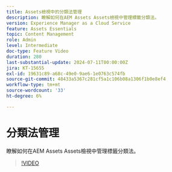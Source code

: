 ```yaml
---
title: Assets檢視中的分類法管理
description: 瞭解如何在AEM Assets Assets檢視中管理標籤分類法。
version: Experience Manager as a Cloud Service
feature: Assets Essentials
topic: Content Management
role: Admin
level: Intermediate
doc-type: Feature Video
duration: 280
last-substantial-update: 2024-07-11T00:00:00Z
jira: KT-15655
exl-id: 19631c89-a68c-49e0-9ae6-1e0763c574fb
source-git-commit: 48433a5367c281cf5a1c106b08a1306f1b0e8ef4
workflow-type: tm+mt
source-wordcount: '33'
ht-degree: 6%

---
```


# 分類法管理

瞭解如何在AEM Assets Assets檢視中管理標籤分類法。

>[!VIDEO](https://video.tv.adobe.com/v/3431081/?learn=on)
